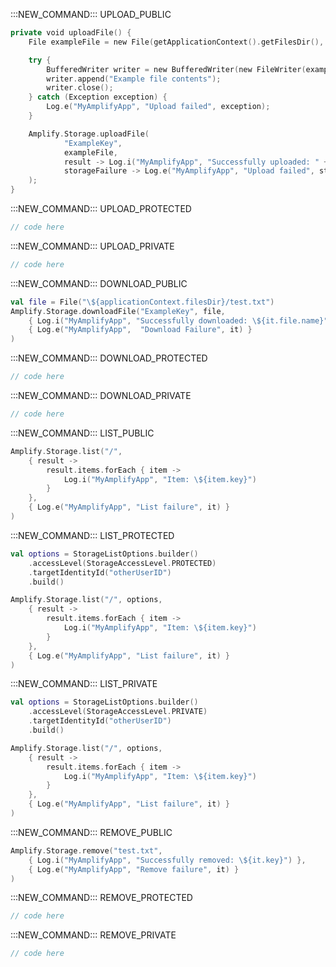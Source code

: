 :::NEW_COMMAND:::
UPLOAD_PUBLIC
```kt
private void uploadFile() {
    File exampleFile = new File(getApplicationContext().getFilesDir(), "ExampleKey");

    try {
        BufferedWriter writer = new BufferedWriter(new FileWriter(exampleFile));
        writer.append("Example file contents");
        writer.close();
    } catch (Exception exception) {
        Log.e("MyAmplifyApp", "Upload failed", exception);
    }

    Amplify.Storage.uploadFile(
            "ExampleKey",
            exampleFile,
            result -> Log.i("MyAmplifyApp", "Successfully uploaded: " + result.getKey()),
            storageFailure -> Log.e("MyAmplifyApp", "Upload failed", storageFailure)
    );
}
```
:::NEW_COMMAND:::
UPLOAD_PROTECTED
```kt
// code here
```
:::NEW_COMMAND:::
UPLOAD_PRIVATE
```kt
// code here
```
:::NEW_COMMAND:::
DOWNLOAD_PUBLIC
```kt
val file = File("\${applicationContext.filesDir}/test.txt")
Amplify.Storage.downloadFile("ExampleKey", file,
    { Log.i("MyAmplifyApp", "Successfully downloaded: \${it.file.name}") },
    { Log.e("MyAmplifyApp",  "Download Failure", it) }
)
```
:::NEW_COMMAND:::
DOWNLOAD_PROTECTED
```kt
// code here
```
:::NEW_COMMAND:::
DOWNLOAD_PRIVATE
```kt
// code here
```
:::NEW_COMMAND:::
LIST_PUBLIC
```kt
Amplify.Storage.list("/",
    { result ->
        result.items.forEach { item ->
            Log.i("MyAmplifyApp", "Item: \${item.key}")
        }
    },
    { Log.e("MyAmplifyApp", "List failure", it) }
)
```
:::NEW_COMMAND:::
LIST_PROTECTED
```kt
val options = StorageListOptions.builder()
    .accessLevel(StorageAccessLevel.PROTECTED)
    .targetIdentityId("otherUserID")
    .build()

Amplify.Storage.list("/", options,
    { result ->
        result.items.forEach { item ->
            Log.i("MyAmplifyApp", "Item: \${item.key}")
        }
    },
    { Log.e("MyAmplifyApp", "List failure", it) }
)
```
:::NEW_COMMAND:::
LIST_PRIVATE
```kt
val options = StorageListOptions.builder()
    .accessLevel(StorageAccessLevel.PRIVATE)
    .targetIdentityId("otherUserID")
    .build()

Amplify.Storage.list("/", options,
    { result ->
        result.items.forEach { item ->
            Log.i("MyAmplifyApp", "Item: \${item.key}")
        }
    },
    { Log.e("MyAmplifyApp", "List failure", it) }
)
```
:::NEW_COMMAND:::
REMOVE_PUBLIC
```kt
Amplify.Storage.remove("test.txt", 
    { Log.i("MyAmplifyApp", "Successfully removed: \${it.key}") }, 
    { Log.e("MyAmplifyApp", "Remove failure", it) } 
)
```
:::NEW_COMMAND:::
REMOVE_PROTECTED
```kt
// code here
```
:::NEW_COMMAND:::
REMOVE_PRIVATE
```kt
// code here
```